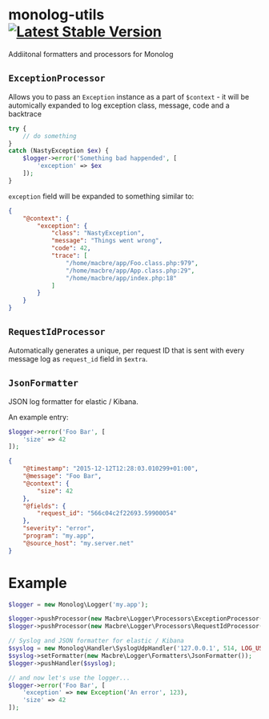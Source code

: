 monolog-utils
[![Latest Stable Version](http://poser.pugx.org/macbre/monolog-utils/v)](https://packagist.org/packages/macbre/monolog-utils)
===============

Addiitonal formatters and processors for Monolog

## `ExceptionProcessor`

Allows you to pass an `Exception` instance as a part of `$context` - it will be automically expanded to log exception class, message, code and a backtrace

```php
try {
	// do something
}
catch (NastyException $ex) {
	$logger->error('Something bad happended', [
		'exception' => $ex
	]);
}
```

`exception` field will be expanded to something similar to:

```json
{
	"@context": {
		"exception": {
			"class": "NastyException",
			"message": "Things went wrong",
			"code": 42,
			"trace": [
				"/home/macbre/app/Foo.class.php:979",
				"/home/macbre/app/App.class.php:29",
				"/home/macbre/app/index.php:18"
			]
		}
	}
}
```

## `RequestIdProcessor`

Automatically generates a unique, per request ID that is sent with every message log as `request_id` field in `$extra`.

## `JsonFormatter`

JSON log formatter for elastic / Kibana.

An example entry:

```php
$logger->error('Foo Bar', [
	'size' => 42
]);
```

```json
{
	"@timestamp": "2015-12-12T12:28:03.010299+01:00",
	"@message": "Foo Bar",
	"@context": {
		"size": 42
	},
	"@fields": {
		"request_id": "566c04c2f22693.59900054"
	},
	"severity": "error",
	"program": "my.app",
	"@source_host": "my.server.net"
}
```

# Example

```php
$logger = new Monolog\Logger('my.app');

$logger->pushProcessor(new Macbre\Logger\Processors\ExceptionProcessor());
$logger->pushProcessor(new Macbre\Logger\Processors\RequestIdProcessor());

// Syslog and JSON formatter for elastic / Kibana
$syslog = new Monolog\Handler\SyslogUdpHandler('127.0.0.1', 514, LOG_USER, Monolog\Logger::INFO);
$syslog->setFormatter(new Macbre\Logger\Formatters\JsonFormatter());
$logger->pushHandler($syslog);

// and now let's use the logger...
$logger->error('Foo Bar', [
	'exception' => new Exception('An error', 123),
	'size' => 42
]);
```
